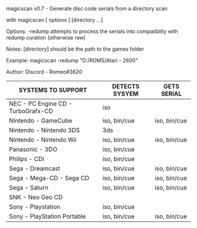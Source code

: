 magicscan v0.7 - Generate disc code serials from a directory scan

with magicscan [ options ] [directory ...]

Options:
  -redump    attempts to process the serials into compatiblity with redump curation (otherwise raw)

Notes:
  [directory] should be the path to the games folder

Example:
   magicscan -redump "D:/ROMS/Atari - 2600"

Author:
   Discord - Romeo#3620


 SYSTEMS TO SUPPORT | DETECTS SYSYEM | GETS SERIAL
 ------------------ | -------------- | -----------
 NEC - PC Engine CD - TurboGrafx-CD | iso | 
 Nintendo - GameCube | iso, bin/cue | iso, bin/cue
 Nintendo - Nintendo 3DS | 3ds | 
 Nintendo - Nintendo Wii | iso, bin/cue | iso, bin/cue
 Panasonic - 3DO | iso, bin/cue | 
 Philips - CDi | iso, bin/cue | 
 Sega - Dreamcast | iso, bin/cue | iso, bin/cue
 Sega - Mega-CD - Sega CD | iso, bin/cue | iso, bin/cue
 Sega - Saturn | iso, bin/cue | iso, bin/cue
 SNK - Neo Geo CD |  | 
 Sony - Playstation | iso, bin/cue |           
 Sony - PlayStation Portable | iso, bin/cue | iso, bin/cue
 